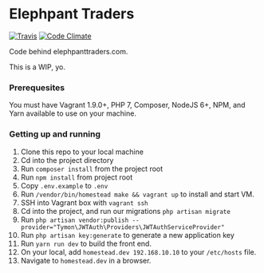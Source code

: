 # Elephpant Traders

[![Travis](https://img.shields.io/travis/rust-lang/rust.svg)](github.com/matthewtrask/elephpant-traders) [![Code Climate](https://img.shields.io/codeclimate/github/kabisaict/flow.svg)](github.com/matthewtrask/elephpant-traders)

Code behind elephpanttraders.com. 

This is a WIP, yo.

### Prerequesites 

You must have Vagrant 1.9.0+, PHP 7, Composer, NodeJS 6+, NPM, and Yarn available to use on your machine.


### Getting up and running
1. Clone this repo to your local machine
2. Cd into the project directory
3. Run `composer install` from the project root
4. Run `npm install` from project root
5. Copy `.env.example` to `.env`
6. Run `/vendor/bin/homestead make && vagrant up` to install and start VM.
7. SSH into Vagrant box with `vagrant ssh`
8. Cd into the project, and run our migrations `php artisan migrate`
9. Run `php artisan vendor:publish --provider="Tymon\JWTAuth\Providers\JWTAuthServiceProvider"`
10. Run `php artisan key:generate` to generate a new application key
11. Run `yarn run dev` to build the front end.
12. On your local, add `homestead.dev 192.168.10.10` to your `/etc/hosts` file.
13. Navigate to `homestead.dev` in a browser. 
